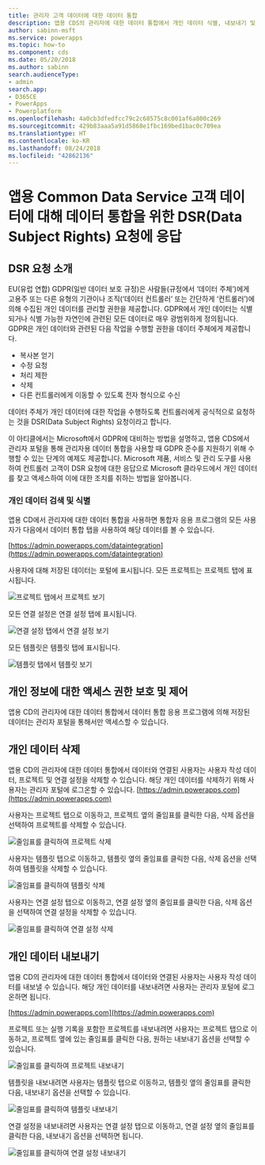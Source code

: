 ```yaml
---
title: 관리자 고객 데이터에 대한 데이터 통합
description: 앱용 CDS의 관리자에 대한 데이터 통합에서 개인 데이터 식별, 내보내기 및 삭제
author: sabinn-msft
ms.service: powerapps
ms.topic: how-to
ms.component: cds
ms.date: 05/20/2018
ms.author: sabinn
search.audienceType:
- admin
search.app:
- D365CE
- PowerApps
- Powerplatform
ms.openlocfilehash: 4a0cb3dfedfcc79c2c68575c8c001af6a800c269
ms.sourcegitcommit: 429b83aaa5a91d5868e1fbc169bed1bac0c709ea
ms.translationtype: HT
ms.contentlocale: ko-KR
ms.lasthandoff: 08/24/2018
ms.locfileid: "42862136"
---
```

# <a name="responding-to-data-subject-rights-dsr-requests-for-data-integration-for-common-data-service-for-apps-customer-data"></a>앱용 Common Data Service 고객 데이터에 대해 데이터 통합을 위한 DSR(Data Subject Rights) 요청에 응답

## <a name="introduction-to-dsr-requests"></a>DSR 요청 소개

EU(유럽 연합) GDPR(일반 데이터 보호 규정)은 사람들(규정에서 ‘데이터 주체’)에게 고용주 또는 다른 유형의 기관이나 조직(‘데이터 컨트롤러’ 또는 간단하게 ‘컨트롤러’)에 의해 수집된 개인 데이터를 관리할 권한을 제공합니다. GDPR에서 개인 데이터는 식별되거나 식별 가능한 자연인에 관련된 모든 데이터로 매우 광범위하게 정의됩니다. GDPR은 개인 데이터와 관련된 다음 작업을 수행할 권한을 데이터 주체에게 제공합니다.

- 복사본 얻기
- 수정 요청
- 처리 제한
- 삭제
- 다른 컨트롤러에게 이동할 수 있도록 전자 형식으로 수신

데이터 주체가 개인 데이터에 대한 작업을 수행하도록 컨트롤러에게 공식적으로 요청하는 것을 DSR(Data Subject Rights) 요청이라고 합니다.

이 아티클에서는 Microsoft에서 GDPR에 대비하는 방법을 설명하고, 앱용 CDS에서 관리자 포털을 통해 관리자용 데이터 통합을 사용할 때 GDPR 준수를 지원하기 위해 수행할 수 있는 단계의 예제도 제공합니다. Microsoft 제품, 서비스 및 관리 도구를 사용하여 컨트롤러 고객이 DSR 요청에 대한 응답으로 Microsoft 클라우드에서 개인 데이터를 찾고 액세스하여 이에 대한 조치를 취하는 방법을 알아봅니다.

### <a name="searching-for-and-identifying-personal-data"></a>개인 데이터 검색 및 식별

앱용 CD에서 관리자에 대한 데이터 통합을 사용하면 통합자 응용 프로그램의 모든 사용자가 다음에서 데이터 통합 탭을 사용하여 해당 데이터를 볼 수 있습니다.

[https://admin.powerapps.com/dataintegration](https://admin.powerapps.com/dataintegration)

사용자에 대해 저장된 데이터는 포털에 표시됩니다. 모든 프로젝트는 프로젝트 탭에 표시됩니다.

![프로젝트 탭에서 프로젝트 보기](./media/data-integration-gdpr-dsr/projects-tab.png)

모든 연결 설정은 연결 설정 탭에 표시됩니다.

![연결 설정 탭에서 연결 설정 보기](./media/data-integration-gdpr-dsr/connections-tab.png)

모든 템플릿은 템플릿 탭에 표시됩니다.

![템플릿 탭에서 템플릿 보기](./media/data-integration-gdpr-dsr/templates-tab.png)

## <a name="securing-and-controlling-access-to-personal-information"></a>개인 정보에 대한 액세스 권한 보호 및 제어

앱용 CD의 관리자에 대한 데이터 통합에서 데이터 통합 응용 프로그램에 의해 저장된 데이터는 관리자 포털을 통해서만 액세스할 수 있습니다.

## <a name="deleting-personal-data"></a>개인 데이터 삭제

앱용 CD의 관리자에 대한 데이터 통합에서 데이터와 연결된 사용자는 사용자 작성 데이터, 프로젝트 및 연결 설정을 삭제할 수 있습니다. 해당 개인 데이터를 삭제하기 위해 사용자는 관리자 포털에 로그온할 수 있습니다. [https://admin.powerapps.com](https://admin.powerapps.com)

사용자는 프로젝트 탭으로 이동하고, 프로젝트 옆의 줄임표를 클릭한 다음, 삭제 옵션을 선택하여 프로젝트를 삭제할 수 있습니다.

![줄임표를 클릭하여 프로젝트 삭제](./media/data-integration-gdpr-dsr/projects-del.png)

사용자는 템플릿 탭으로 이동하고, 템플릿 옆의 줄임표를 클릭한 다음, 삭제 옵션을 선택하여 템플릿을 삭제할 수 있습니다.

![줄임표를 클릭하여 템플릿 삭제](./media/data-integration-gdpr-dsr/templates-del.png)

사용자는 연결 설정 탭으로 이동하고, 연결 설정 옆의 줄임표를 클릭한 다음, 삭제 옵션을 선택하여 연결 설정을 삭제할 수 있습니다.

![줄임표를 클릭하여 연결 설정 삭제](./media/data-integration-gdpr-dsr/connsets-del.png)

## <a name="exporting-personal-data"></a>개인 데이터 내보내기

앱용 CD의 관리자에 대한 데이터 통합에서 데이터와 연결된 사용자는 사용자 작성 데이터를 내보낼 수 있습니다. 해당 개인 데이터를 내보내려면 사용자는 관리자 포털에 로그온하면 됩니다.

[https://admin.powerapps.com](https://admin.powerapps.com)

프로젝트 또는 실행 기록을 포함한 프로젝트를 내보내려면 사용자는 프로젝트 탭으로 이동하고, 프로젝트 옆에 있는 줄임표를 클릭한 다음, 원하는 내보내기 옵션을 선택할 수 있습니다.

![줄임표를 클릭하여 프로젝트 내보내기](./media/data-integration-gdpr-dsr/projects-exp.png)

템플릿을 내보내려면 사용자는 템플릿 탭으로 이동하고, 템플릿 옆의 줄임표를 클릭한 다음, 내보내기 옵션을 선택할 수 있습니다.

![줄임표를 클릭하여 템플릿 내보내기](./media/data-integration-gdpr-dsr/templates-exp.png)

연결 설정을 내보내려면 사용자는 연결 설정 탭으로 이동하고, 연결 설정 옆의 줄임표를 클릭한 다음, 내보내기 옵션을 선택하면 됩니다.

![줄임표를 클릭하여 연결 설정 내보내기](./media/data-integration-gdpr-dsr/connsets-exp.png)
